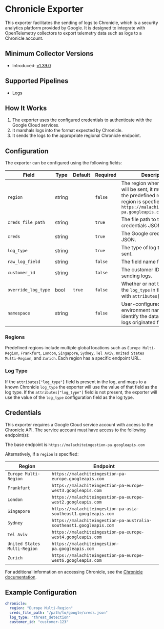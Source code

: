 # Chronicle Exporter

This exporter facilitates the sending of logs to Chronicle, which is a security analytics platform provided by Google. It is designed to integrate with OpenTelemetry collectors to export telemetry data such as logs to a Chronicle account.

## Minimum Collector Versions

- Introduced: [v1.39.0](https://github.com/observIQ/bindplane-agent/releases/tag/v1.39.0)

## Supported Pipelines

- Logs

## How It Works

1. The exporter uses the configured credentials to authenticate with the Google Cloud services.
2. It marshals logs into the format expected by Chronicle.
3. It sends the logs to the appropriate regional Chronicle endpoint.

## Configuration

The exporter can be configured using the following fields:

| Field               | Type   | Default | Required | Description                                                                                                                                                           |
| ------------------- | ------ | ------- | -------- | --------------------------------------------------------------------------------------------------------------------------------------------------------------------- |
| `region`            | string |         | `false`  | The region where the data will be sent, it must be one of the predefined regions. if no region is specfied defaults to `https://malachiteingestion-pa.googleapis.com` |
| `creds_file_path`   | string |         | `true`   | The file path to the Google credentials JSON file.                                                                                                                    |
| `creds`             | string |         | `true`   | The Google credentials JSON.                                                                                                                                          |
| `log_type`          | string |         | `true`   | The type of log that will be sent.                                                                                                                                    |
| `raw_log_field`     | string |         | `false`  | The field name for raw logs.                                                                                                                                          |
| `customer_id`       | string |         | `false`  | The customer ID used for sending logs.                                                                                                                                |
| `override_log_type` | bool   | `true`  | `false`  | Whether or not to override the `log_type` in the config with `attributes["log_type"]`                                                                                 |
| `namespace`         | string |         | `false`  | User-configured environment namespace to identify the data domain the logs originated from.                                                                           |

### Regions

Predefined regions include multiple global locations such as `Europe Multi-Region`, `Frankfurt`, `London`, `Singapore`, `Sydney`, `Tel Aviv`, `United States Multi-Region`, and `Zurich`. Each region has a specific endpoint URL.

### Log Type

If the `attributes["log_type"]` field is present in the log, and maps to a known Chronicle `log_type` the exporter will use the value of that field as the log type. If the `attributes["log_type"]` field is not present, the exporter will use the value of the `log_type` configuration field as the log type.

## Credentials

This exporter requires a Google Cloud service account with access to the Chronicle API. The service account must have access to the following endpoint(s):

The base endpoint is `https://malachiteingestion-pa.googleapis.com`

Alternatively, if a `region` is specified:

| Region                       | Endpoint                                                            |
| ---------------------------- | ------------------------------------------------------------------- |
| `Europe Multi-Region`        | `https://malachiteingestion-pa-europe.googleapis.com`               |
| `Frankfurt`                  | `https://malachiteingestion-pa-europe-west3.googleapis.com`         |
| `London`                     | `https://malachiteingestion-pa-europe-west2.googleapis.com`         |
| `Singapore`                  | `https://malachiteingestion-pa-asia-southeast1.googleapis.com`      |
| `Sydney`                     | `https://malachiteingestion-pa-australia-southeast1.googleapis.com` |
| `Tel Aviv`                   | `https://malachiteingestion-pa-europe-west4.googleapis.com`         |
| `United States Multi-Region` | `https://malachiteingestion-pa.googleapis.com`                      |
| `Zurich`                     | `https://malachiteingestion-pa-europe-west6.googleapis.com`         |

For additional information on accessing Chronicle, see the [Chronicle documentation](https://cloud.google.com/chronicle/docs/reference/ingestion-api#getting_api_authentication_credentials).

## Example Configuration

```yaml
chronicle:
  region: "Europe Multi-Region"
  creds_file_path: "/path/to/google/creds.json"
  log_type: "threat_detection"
  customer_id: "customer-123"
```
